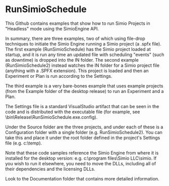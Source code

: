 # RunSimioSchedule
This Github contains examples that show how to run Simio Projects in "Headless" mode using the SimioEngine API.

In summary, there are three examples, two of which using file-drop techniques to initiate the Simio Engine running a Simio project (a .spfx file).
The first example (RunSimioSchedule) has the Simio project loaded at startup, and it is run any time an updated file with scheduling "events" (such as downtime) is dropped into the IN folder.
The second example (RunSimioSchedule2) instead watches the IN folder for a Simio project file (anything with a .SPFX extension). This project is loaded and then an Experiment or Plan is run according to the Settings.

The third example is a very bare-bones example that uses example projects (from the Example folder of the desktop release) to run an Experiment and a Plan.

The Settings file is a standard VisualStudio artifact that can be seen in the code and is distributed with the executable file (for example, see \bin\Release\RunSimioSchedule.exe.config).

Under the Source folder are the three projects, and under each of these is a Configuration folder with a single folder (e.g. RunSimioSchedule2). You can take this and place it under the root folder defined in the project's Settings file (e.g. c:\temp).

Note that these code samples reference the Simio Engine from where it is installed for the desktop version: e.g. c:\program files\Simio LLC\simio. If you wish to run it elsewhere, you need to move the DLLs, including all of their dependencies and the licensing DLLs.

Look to the Documentation folder that contains more detailed information.

